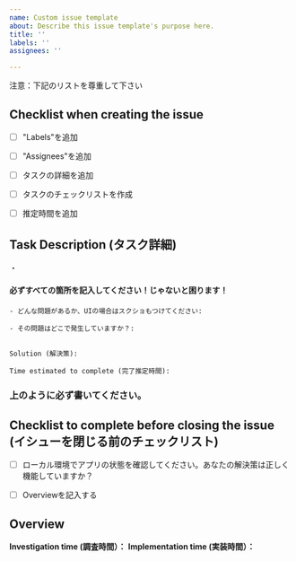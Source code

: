 ```yaml
---
name: Custom issue template
about: Describe this issue template's purpose here.
title: ''
labels: ''
assignees: ''

---
```


注意：下記のリストを尊重して下さい
## Checklist when creating the issue

- [ ] "Labels"を追加
- [ ] "Assignees"を追加
- [ ] タスクの詳細を追加
- [ ] タスクのチェックリストを作成
- [ ] 推定時間を追加


## Task Description (タスク詳細)
・

#### 必ずすべての箇所を記入してください！じゃないと困ります！

    - どんな問題があるか、UIの場合はスクショもつけてください:

    - その問題はどこで発生していますか？:


    Solution (解決策):

    Time estimated to complete (完了推定時間):

### 上のように<b>必ず</b>書いてください。

## Checklist to complete before closing the issue (イシューを閉じる前のチェックリスト)
<!-- Only complete tasks that are necessary -->

- [ ] ローカル環境でアプリの状態を確認してください。あなたの解決策は正しく機能していますか？
- [ ] Overviewを記入する


## Overview

**Investigation time (調査時間）：**
**Implementation time (実装時間）：**
